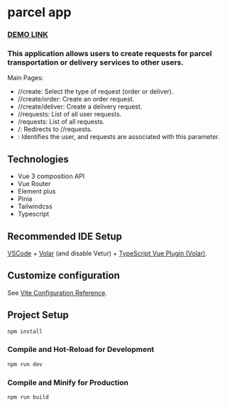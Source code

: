 # parcel app

### [DEMO LINK](https://nazarmatsevych.github.io/create-parcel-app/#/)

### This application allows users to create requests for parcel transportation or delivery services to other users.

Main Pages:
* /<id>/create: Select the type of request (order or deliver).
* /<id>/create/order: Create an order request.
* /<id>/create/deliver: Create a delivery request.
* /<id>/requests: List of all user requests.
* /requests: List of all requests.
* /<id>: Redirects to /<id>/requests.
* <id>: Identifies the user, and requests are associated with this parameter.

## Technologies

* Vue 3 composition API
* Vue Router
* Element plus
* Pinia
* Tailwindcss
* Typescript


## Recommended IDE Setup

[VSCode](https://code.visualstudio.com/) + [Volar](https://marketplace.visualstudio.com/items?itemName=Vue.volar) (and disable Vetur) + [TypeScript Vue Plugin (Volar)](https://marketplace.visualstudio.com/items?itemName=Vue.vscode-typescript-vue-plugin).

## Customize configuration

See [Vite Configuration Reference](https://vitejs.dev/config/).

## Project Setup

```sh
npm install
```

### Compile and Hot-Reload for Development

```sh
npm run dev
```

### Compile and Minify for Production

```sh
npm run build
```
